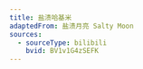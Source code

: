 ```yaml
---
title: 盐渍哈基米
adaptedFrom: 盐渍月亮 Salty Moon
sources:
  - sourceType: bilibili
    bvid: BV1v1G4zSEFK
---
```

